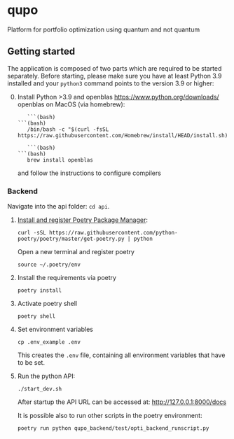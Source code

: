 # qupo

Platform for portfolio optimization using quantum and not quantum

## Getting started

The application is composed of two parts which are required to be started separately. Before starting, please make sure you have at least Python 3.9 installed and your `python3` command points to the version 3.9 or higher:

0. Install Python >3.9 and openblas
   https://www.python.org/downloads/
   openblas on MacOS (via homebrew):

   ````(bash)
      ```(bash)
   ```(bash)
      /bin/bash -c "$(curl -fsSL https://raw.githubusercontent.com/Homebrew/install/HEAD/install.sh)"
   ````

   ````(bash)
      ```(bash)
   ```(bash)
      brew install openblas
   ````

   and follow the instructions to configure compilers

### Backend

Navigate into the api folder: `cd api`.

1. [Install and register Poetry Package Manager](https://python-poetry.org/docs/#installation):

   ```(bash)
   curl -sSL https://raw.githubusercontent.com/python-poetry/poetry/master/get-poetry.py | python
   ```

   Open a new terminal and register poetry

   ```(bash)
   source ~/.poetry/env
   ```

2. Install the requirements via poetry

   ```(bash)
   poetry install
   ```

3. Activate poetry shell

   ```(bash)
   poetry shell
   ```

4. Set environment variables

   ```(bash)
   cp .env_example .env
   ```

   This creates the `.env` file, containing all environment variables that have to be set.

5. Run the python API:

   ```(bash)
   ./start_dev.sh
   ```

   After startup the API URL can be accessed at: <http://127.0.0.1:8000/docs>

   It is possible also to run other scripts in the poetry environment:

   ```(bash)
   poetry run python qupo_backend/test/opti_backend_runscript.py
   ```
